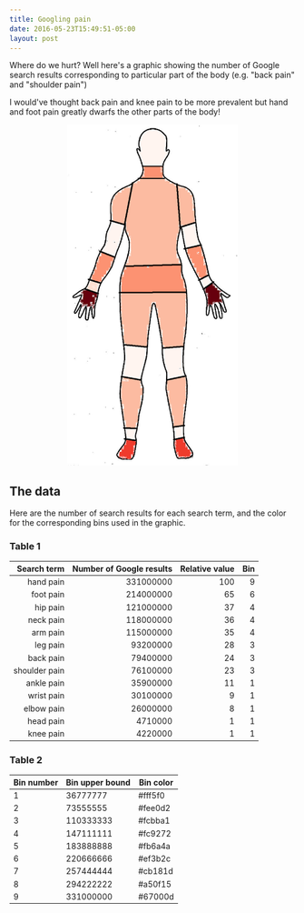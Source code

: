 ```yaml
---
title: Googling pain
date: 2016-05-23T15:49:51-05:00
layout: post
---
```


Where do we hurt? Well here's a graphic showing the number of Google search results corresponding to particular part of the body (e.g. "back pain" and "shoulder pain")

I would've thought back pain and knee pain to be more prevalent but hand and foot pain greatly dwarfs the other parts of the body!

<center>
<img src="/assets/google_search_pain.png" width="300">
</center>

## The data

Here are the number of search results for each search term, and the color for the corresponding bins used in the graphic.

### Table 1


 | Search term | Number of Google results | Relative value | Bin |
|--------------------:|-----------------------:|----------------:|-----:|
 | hand pain | 331000000 | 100 | 9 |
 | foot pain | 214000000 | 65 | 6 |
 | hip pain | 121000000 | 37 | 4 |
 | neck pain | 118000000 | 36 | 4 |
 | arm pain | 115000000 | 35 | 4 |
 | leg pain | 93200000 | 28 | 3 |
 | back pain | 79400000 | 24 | 3 |
 | shoulder pain | 76100000 | 23 | 3 |
 | ankle pain | 35900000 | 11 | 1 |
 | wrist pain | 30100000 | 9 | 1 |
 | elbow pain | 26000000 | 8 | 1 |
 | head pain | 4710000 | 1 | 1 |
 | knee pain | 4220000 | 1 | 1 |

### Table 2


 | Bin number | Bin upper bound | Bin color |
|------------|-----------------|-----------|
| 1          | 36777777        | #fff5f0   |
| 2          | 73555555        | #fee0d2   |
| 3          | 110333333       | #fcbba1   |
| 4          | 147111111       | #fc9272   |
| 5          | 183888888       | #fb6a4a   |
| 6          | 220666666       | #ef3b2c   |
| 7          | 257444444       | #cb181d   |
| 8          | 294222222       | #a50f15   |
| 9          | 331000000       | #67000d   |